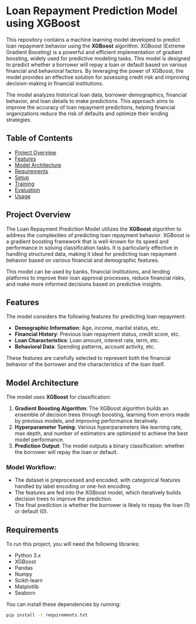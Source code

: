 # Loan Repayment Prediction Model using XGBoost

This repository contains a machine learning model developed to predict loan repayment behavior using the **XGBoost** algorithm. XGBoost (Extreme Gradient Boosting) is a powerful and efficient implementation of gradient boosting, widely used for predictive modeling tasks. This model is designed to predict whether a borrower will repay a loan or default based on various financial and behavioral factors. By leveraging the power of XGBoost, the model provides an effective solution for assessing credit risk and improving decision-making in financial institutions.

The model analyzes historical loan data, borrower demographics, financial behavior, and loan details to make predictions. This approach aims to improve the accuracy of loan repayment predictions, helping financial organizations reduce the risk of defaults and optimize their lending strategies.

## Table of Contents

- [Project Overview](#project-overview)
- [Features](#features)
- [Model Architecture](#model-architecture)
- [Requirements](#requirements)
- [Setup](#setup)
- [Training](#training)
- [Evaluation](#evaluation)
- [Usage](#usage)

## Project Overview

The Loan Repayment Prediction Model utilizes the **XGBoost** algorithm to address the complexities of predicting loan repayment behavior. XGBoost is a gradient boosting framework that is well-known for its speed and performance in solving classification tasks. It is particularly effective in handling structured data, making it ideal for predicting loan repayment behavior based on various financial and demographic features.

This model can be used by banks, financial institutions, and lending platforms to improve their loan approval processes, reduce financial risks, and make more informed decisions based on predictive insights.

## Features

The model considers the following features for predicting loan repayment:

- **Demographic Information**: Age, income, marital status, etc.
- **Financial History**: Previous loan repayment status, credit score, etc.
- **Loan Characteristics**: Loan amount, interest rate, term, etc.
- **Behavioral Data**: Spending patterns, account activity, etc.

These features are carefully selected to represent both the financial behavior of the borrower and the characteristics of the loan itself.

## Model Architecture

The model uses **XGBoost** for classification:

1. **Gradient Boosting Algorithm**: The XGBoost algorithm builds an ensemble of decision trees through boosting, learning from errors made by previous models, and improving performance iteratively.
2. **Hyperparameter Tuning**: Various hyperparameters like learning rate, max depth, and number of estimators are optimized to achieve the best model performance.
3. **Prediction Output**: The model outputs a binary classification: whether the borrower will repay the loan or default.

### Model Workflow:

- The dataset is preprocessed and encoded, with categorical features handled by label encoding or one-hot encoding.
- The features are fed into the XGBoost model, which iteratively builds decision trees to improve the prediction.
- The final prediction is whether the borrower is likely to repay the loan (1) or default (0).

## Requirements

To run this project, you will need the following libraries:

- Python 3.x
- XGBoost
- Pandas
- Numpy
- Scikit-learn
- Matplotlib
- Seaborn

You can install these dependencies by running:

```bash
pip install -r requirements.txt
